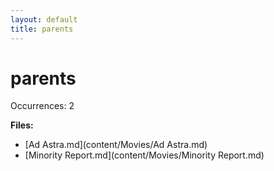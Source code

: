 ```yaml
---
layout: default
title: parents
---
```

# parents

Occurrences: 2

**Files:**

- [Ad Astra.md](content/Movies/Ad Astra.md)
- [Minority Report.md](content/Movies/Minority Report.md)
